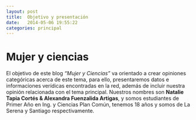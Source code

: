 ```yaml
---
layout: post
title:  Objetivo y presentación
date:   2014-05-06 19:55:22
categories: principal
---
```


Mujer y ciencias
==============

El objetivo de este blog *“Mujer y Ciencias”* va orientado a crear opiniones categóricas acerca de este tema, para ello, presentaremos datos e informaciones verídicas encontradas en la red, además de incluir nuestra opinión relacionada con el tema principal.
Nuestros nombres son **Natalie Tapia Cortés & Alexandra Fuenzalida Artigas**, y somos estudiantes de Primer Año en Ing. y Ciencias Plan Común, tenemos 18 años y somos de La Serena y Santiago respectivamente.

